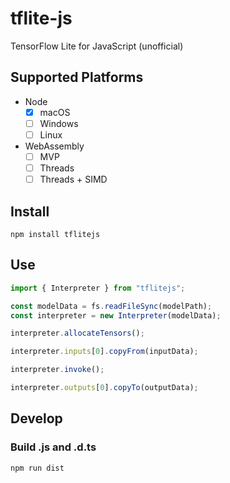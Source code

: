 # tflite-js

TensorFlow Lite for JavaScript (unofficial)

## Supported Platforms

- Node
  - [x] macOS
  - [ ] Windows
  - [ ] Linux
- WebAssembly
  - [ ] MVP
  - [ ] Threads
  - [ ] Threads + SIMD

## Install

```
npm install tflitejs
```

## Use

```js
import { Interpreter } from "tflitejs";

const modelData = fs.readFileSync(modelPath);
const interpreter = new Interpreter(modelData);

interpreter.allocateTensors();

interpreter.inputs[0].copyFrom(inputData);

interpreter.invoke();

interpreter.outputs[0].copyTo(outputData);
```

## Develop

### Build .js and .d.ts

```
npm run dist
```
